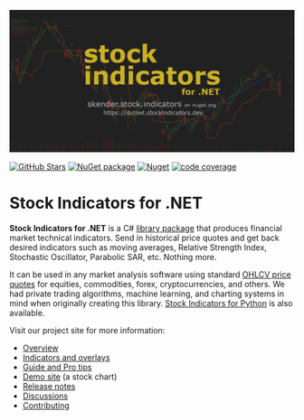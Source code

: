 [![image](https://raw.githubusercontent.com/DaveSkender/Stock.Indicators/main/docs/assets/social-banner.png)](https://daveskender.github.io/Stock.Indicators/)

[![GitHub Stars](https://img.shields.io/github/stars/DaveSkender/Stock.Indicators?logo=github&label=Stars)](https://github.com/DaveSkender/Stock.Indicators)
[![NuGet package](https://img.shields.io/nuget/v/skender.stock.indicators?color=blue&logo=NuGet&label=Nuget)](https://www.nuget.org/packages/Skender.Stock.Indicators)
[![Nuget](https://img.shields.io/nuget/dt/skender.stock.indicators?logo=NuGet&label=Downloads)](https://www.nuget.org/packages/Skender.Stock.Indicators)
[![code coverage](https://img.shields.io/azure-devops/coverage/skender/stock.indicators/21/main?logo=AzureDevOps&label=Test%20Coverage)](https://dev.azure.com/skender/Stock.Indicators/_build/latest?definitionId=21&branchName=main&view=codecoverage-tab)

# Stock Indicators for .NET

**Stock Indicators for .NET** is a C# [library package](https://www.nuget.org/packages/Skender.Stock.Indicators) that produces financial market technical indicators.  Send in historical price quotes and get back desired indicators such as moving averages, Relative Strength Index, Stochastic Oscillator, Parabolic SAR, etc.  Nothing more.

It can be used in any market analysis software using standard [OHLCV price quotes](https://daveskender.github.io/Stock.Indicators/guide/#historical-quotes) for equities, commodities, forex, cryptocurrencies, and others.  We had private trading algorithms, machine learning, and charting systems in mind when originally creating this library.  [Stock Indicators for Python](https://daveskender.github.io/Stock.Indicators.Python/) is also available.

Visit our project site for more information:

- [Overview](https://dotnet.stockindicators.dev/)
- [Indicators and overlays](https://dotnet.stockindicators.dev/indicators/)
- [Guide and Pro tips](https://dotnet.stockindicators.dev/guide/)
- [Demo site](https://stock-charts.azurewebsites.net) (a stock chart)
- [Release notes](https://github.com/DaveSkender/Stock.Indicators/releases)
- [Discussions](https://github.com/DaveSkender/Stock.Indicators/discussions)
- [Contributing](https://dotnet.stockindicators.dev/contributing/)
